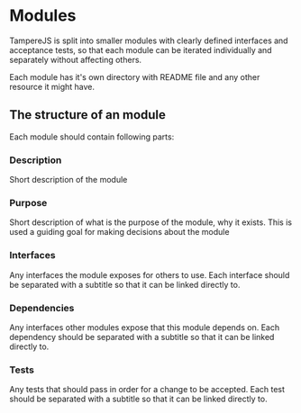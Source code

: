 # Modules

TampereJS is split into smaller modules with clearly defined interfaces and acceptance tests, so
that each module can be iterated individually and separately without affecting others.

Each module has it's own directory with README file and any other resource it might have.

## The structure of an module

Each module should contain following parts:

### Description

Short description of the module

### Purpose

Short description of what is the purpose of the module, why it exists. This is used a guiding goal
for making decisions about the module

### Interfaces

Any interfaces the module exposes for others to use. Each interface should be separated with a
subtitle so that it can be linked directly to.

### Dependencies

Any interfaces other modules expose that this module depends on. Each dependency should be separated
with a subtitle so that it can be linked directly to.

### Tests

Any tests that should pass in order for a change to be accepted. Each test should be separated with
a subtitle so that it can be linked directly to.
